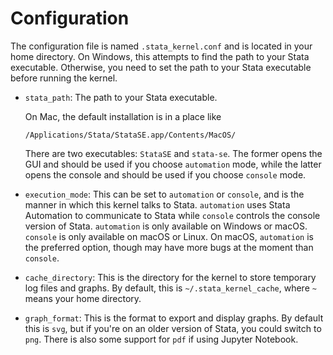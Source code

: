 # Configuration

The configuration file is named `.stata_kernel.conf` and is located in your home directory. On Windows, this attempts to find the path to your Stata executable. Otherwise, you need to set the path to your Stata executable before running the kernel.

- `stata_path`: The path to your Stata executable.

    On Mac, the default installation is in a place like
    ```
    /Applications/Stata/StataSE.app/Contents/MacOS/
    ```

    There are two executables: `StataSE` and `stata-se`. The former opens the GUI
    and should be used if you choose `automation` mode, while the latter opens the
    console and should be used if you choose `console` mode.

- `execution_mode`: This can be set to `automation` or `console`, and is the manner in which this kernel talks to Stata. `automation` uses Stata Automation to communicate to Stata while `console` controls the console version of Stata. `automation` is only available on Windows or macOS. `console` is only available on macOS or Linux. On macOS, `automation` is the preferred option, though may have more bugs at the moment than `console`.
- `cache_directory`: This is the directory for the kernel to store temporary log files and graphs. By default, this is `~/.stata_kernel_cache`, where `~` means your home directory.
- `graph_format`: This is the format to export and display graphs. By default this is `svg`, but if you're on an older version of Stata, you could switch to `png`. There is also some support for `pdf` if using Jupyter Notebook.
